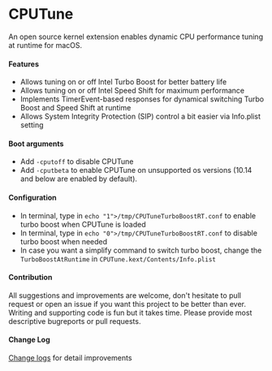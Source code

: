 
CPUTune
====
An open source kernel extension enables dynamic CPU performance tuning at runtime for macOS.

#### Features
- Allows tuning on or off Intel Turbo Boost for better battery life
- Allows tuning on or off Intel Speed Shift for maximum performance
- Implements TimerEvent-based responses for dynamical switching Turbo Boost and Speed Shift at runtime
- Allows System Integrity Protection (SIP) control a bit easier via Info.plist setting 

#### Boot arguments
- Add `-cputoff` to disable CPUTune
- Add `-cputbeta` to enable CPUTune on unsupported os versions (10.14 and below are enabled by default).

#### Configuration
- In terminal, type in ```echo "1">/tmp/CPUTuneTurboBoostRT.conf``` to enable turbo boost when CPUTune is loaded
- In terminal, type in ```echo "0">/tmp/CPUTuneTurboBoostRT.conf``` to disable turbo boost when needed
- In case you want a simplify command to switch turbo boost, change the `TurboBoostAtRuntime` in `CPUTune.kext/Contents/Info.plist`

#### Contribution
All suggestions and improvements are welcome, don't hesitate to pull request or open an issue if you want this project to be better than ever.
Writing and supporting code is fun but it takes time. Please provide most descriptive bugreports or pull requests.


#### Change Log
[Change logs](https://github.com/syscl/CPUTune/blob/master/Changelog.md) for detail improvements

